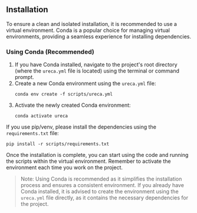 ## Installation

To ensure a clean and isolated installation, it is recommended to use a virtual environment. Conda is a popular choice for managing virtual environments, providing a seamless experience for installing dependencies.

### Using Conda (Recommended)

1. If you have Conda installed, navigate to the project's root directory (where the `ureca.yml` file is located) using the terminal or command prompt.
2. Create a new Conda environment using the `ureca.yml` file:
   ```
   conda env create -f scripts/ureca.yml
   ```
3. Activate the newly created Conda environment:
   ```
   conda activate ureca
   ```

If you use pip/venv, please install the dependencies using the `requirements.txt` file:

```
pip install -r scripts/requirements.txt
```

Once the installation is complete, you can start using the code and running the scripts within the virtual environment. Remember to activate the environment each time you work on the project.

> Note: Using Conda is recommended as it simplifies the installation process and ensures a consistent environment. If you already have Conda installed, it is advised to create the environment using the `ureca.yml` file directly, as it contains the necessary dependencies for the project.
